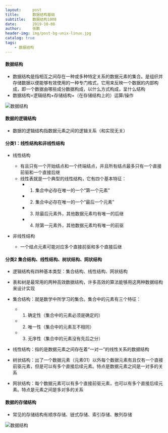 ```yaml
---
layout:     post 
title:      数据结构基础
subtitle:   数据结构1008
date:       2019-10-08
author:     张鹏
header-img: img/post-bg-unix-linux.jpg
catalog: true   
tags:                         
    - 数据结构
---
```


#### 数据结构

- 数据结构是指相互之间存在一种或多种特定关系的数据元素的集合。是组织并存储数据以便能够有效使用的一种专门格式，它用来反映一个数据的内部构成，即一个数据由哪些成分数据构成，以什么方式构成，呈什么结构
- 数据结构=逻辑结构+存储结构+（在存储结构上的）运算/操作

![数据结构](https://github.com/Jokerboozp/Jokerboozp.github.io/raw/master/img/%E6%89%B9%E6%B3%A8%202019-10-08%20143827.png)

#### 数据的逻辑结构

- 数据的逻辑结构指数据元素之间的逻辑关系（和实现无关）

#### 分类1：线性结构和非线性结构

- 线性结构
   - 有且只有一个开始结点和一个终端结点，并且所有结点最多只有一个直接前驱和一个直接后继
   - 线性表就是一个典型的线性结构，它有四个基本特征：
      - 1. 集合中必存在唯一的一个“第一个元素”
      - 2. 集合中必存在唯一的一个“最后一个元素”
      - 3. 除最后元素外，其他数据元素均有唯一的后继
      - 4. 除第一元素外，其他数据元素均有唯一的前驱

- 非线性结构
   - 一个结点元素可能对应多个直接前驱和多个直接后继

#### 分类2 集合结构、线性结构、树状结构、网状结构

- 逻辑结构有四种基本类型：集合结构、线性结构、网状结构
- 表和树是最常用的两种高效数据结构，许多高效的算法能够用这两种数据结构来设计实现
- 集合结构：就是数学中所学习的集合。集合中的元素有三个特征：
   - 1. 确定性（集合中的元素必须是确定的）
   - 2. 唯一性（集合中的元素互不相同）
   - 3. 无序性（集合中的元素没有先后之分）

- 线性结构：指的是数据元素之间存在着“一对一”的线性关系的数据结构
- 树状结构：出了一个数据元素（元素01）以外每个数据元素有且仅有一个直接前驱元素，但是可以有多个直接后续元素。特点是数据元素之间是一对多的关系
- 网状结构：每个数据元素可以有多个直接前驱元素，也可以有多个直接后续元素。特点是元素之间是多对多的关系

#### 数据的存储结构

- 常见的存储结构有顺序存储、链式存储、索引存储、散列存储

![数据结构](https://github.com/Jokerboozp/Jokerboozp.github.io/raw/master/img/%E6%89%B9%E6%B3%A8%202019-10-08%20165725.png)
